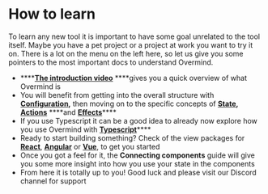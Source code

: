 # How to learn

To learn any new tool it is important to have some goal unrelated to the tool itself. Maybe you have a pet project or a project at work you want to try it on. There is a lot on the menu on the left here, so let us give you some pointers to the most important docs to understand Overmind.

* \*\*\*\*[**The introduction video**](https://youtu.be/82Aq_ujnBQw) ****gives you a quick overview of what Overmind is
* You will benefit from getting into the overall structure with [**Configuration**](core/structuring-the-app.md)**,** then moving on to the specific concepts of [**State**](core/defining-state.md)**,** [**Actions**](core/writing-application-logic.md) ****and [**Effects**](core/running-side-effects.md)\*\*\*\*
* If you use Typescript it can be a good idea to already now explore how you use Overmind with [**Typescript**](core/typescript.md)\*\*\*\*
* Ready to start building something? Check of the view packages for [**React**](views/react.md), [**Angular**](views/angular.md) or [**Vue**](views/vue.md), to get you started
* Once you got a feel for it, the **Connecting components** guide will give you some more insight into how you use your state in the components
* From here it is totally up to you! Good luck and please visit our Discord channel for support



